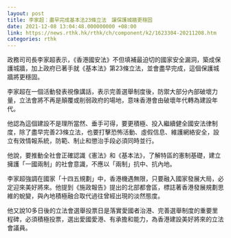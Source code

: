 ```yaml
---
layout: post
title: 李家超：盡早完成基本法23條立法　讓保護城牆更穩固
date: 2021-12-08 13:04:48.000000000 +08:00
link: https://news.rthk.hk/rthk/ch/component/k2/1623304-20211208.htm
categories: rthk
---
```


政務司司長李家超表示，《香港國安法》不但填補最迫切的國家安全漏洞，築成保護城牆，加上政府已著手就《基本法》第23條立法，並會盡早完成，這個保護城牆將更穩固。

李家超在一個活動發表視像講話，表示完善選舉制度後，防禦大部分內部破壞力量，立法會將不再是顛覆或削弱政府的場地，意味香港會由破壞年代轉為建設年代。

他認為這個建設不是理所當然、垂手可得，要更積極、投入繼續健全國安法律制度，除了盡早完善23條立法，也要打擊恐怖活動、虛假信息、維護網絡安全，設立有效情報系統，防範、制止和懲治手段必須同時並行。

他說，要推動全社會正確認識《憲法》和《基本法》，了解特區的憲制基礎，建立擁護「一國兩制」的社會意識，不應以「兩制」抗中、抗內地。

李家超強調在國家「十四五規劃」中，香港機遇無限，只要融入國家發展大局，必定迎來美好將來。他提到《施政報告》提出的北部都會區，標誌著香港發展規劃思維的蛻變，與內地積極融合取代過往曾經出現的淡然態度。

他又說10多日後的立法會選舉投票日是落實愛國者治港、完善選舉制度的重要里程碑，必須積極投票，選出愛國愛港、有承擔和能力，為香港建設美好將來的立法會議員。
